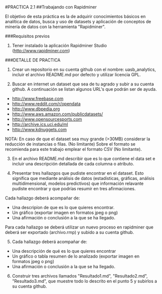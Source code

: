 #PRACTICA 2.1
##Trabajando con Rapidminer

El objetivo de esta práctica es la de adquirir conocimientos básicos en analítica de datos, busca y uso de datasets y aplicación de conceptos de minería de datos con la herramienta "Rapidminer".

###Requisitos previos
1. Tener instalado la aplicación Rapidminer Studio (http://www.rapidminer.com)


###DETALLE DE PRACTICA
1. Crear un repositorio en su cuenta github con el nombre: uasb_analytics, incluir el archivo README.md por defecto y utilizar licencia GPL.

2. Buscar en internet un dataset que sea de tu agrado y subir a su cuenta github. A continuación se listan algunos URL's que podrán ser de ayuda.

- http://www.freebase.com
- http://www.reddit.com/r/opendata
- http://www.dbpedia.org
- http://www.aws.amazon.com/publicdatasets/
- http://www.opensourcesports.com
- http://archive.ics.uci.edu/ml
- http://www.kdnuggets.com

NOTA: En caso de que el dataset sea muy grande (>30MB) considerar la reducción de instancias o filas. (No limitante)
Sobre el formato se recomienda para este trabajo emplear el formato CSV (No limitante).

3. En el archivo README.md describir que es lo que contiene el data set e incluir una descripción detallada de cada columna o atributo.

4. Presentar tres hallazgos que pudiste encontrar en el dataset. Esto significa que mediante análisis de datos (estadísticas, gráficas, análisis multidimensional, modelos predictivos) que información relavante pudiste encontrar y que podrías resumir en tres afirmaciones.

Cada hallazgo deberá acompañar de:
- Una descripíon de que es lo que quieres encontrar.
- Un gráfico (exportar imagen en formatos jpeg o png)
- Una afirmación o conclusión a la que se ha llegado. 

Para cada hallazgo se deberá utilizar un nuevo proceso en rapidminer que deberá ser exportado (archivo.rmp) y subido a su cuenta github.
 
5. Cada hallazgo deberá acompañar de:
- Una descripción de qué es lo que quieres encontrar
- Un gráfico o tabla resumen de lo analizado (exportar imagen en formatos jpeg o png)
- Una afirmación o conclusión a la que se ha llegado. 

6. Construir tres archivos llamados "Resultado1.md", "Resultado2.md", "Resultado3.md",  que muestre todo lo descrito en el punto 5 y subirlos a su cuenta github.






